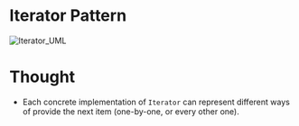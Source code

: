 # Iterator Pattern
![Iterator_UML](http://www.plantuml.com/plantuml/proxy?cache=no&src=https://raw.githubusercontent.com/anyangml/design_patterns/main/Iterator/uml.txt)

# Thought
- Each concrete implementation of `Iterator` can represent different ways of provide the next item (one-by-one, or every other one).
